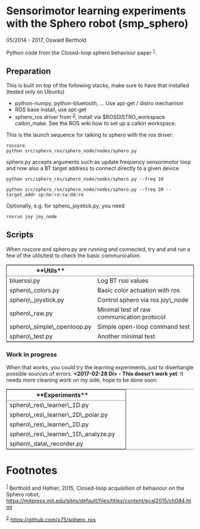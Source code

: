 

# Sensorimotor learning experiments with the Sphero robot (smp\_sphero)

05/2014 - 2017, Oswald Berthold

Python code from the Closed-loop sphero behaviour paper <sup><a id="fnr.1" class="footref" href="#fn.1">1</a></sup>.


## Preparation

This is built on top of the following stacks, make sure to have that
installed (tested only on Ubuntu) 

-   python-numpy, python-bluetooth, &#x2026; Use apt-get / distro mechanism
-   ROS base install, use apt-get
-   sphero\_ros driver from <sup><a id="fnr.2" class="footref" href="#fn.2">2</a></sup>, install via $ROSDISTRO\_workspace
    catkin\_make. See the ROS wiki how to set up a catkin workspace.

This is the launch sequence for talking to sphero with the ros driver:

    roscore    
    python src/sphero_ros/sphero_node/nodes/sphero.py

sphero.py accepts arguments such as update frequency sensorimotor loop
and now also a BT target address to connect directly to a given device

    python src/sphero_ros/sphero_node/nodes/sphero.py --freq 10

    python src/sphero_ros/sphero_node/nodes/sphero.py --freq 20 --target_addr sp:he:ro:sa:dd:re

Optionally, e.g. for sphero\_joystick.py, you need

    rosrun joy joy_node


## Scripts

When roscore and sphero.py are running and connected, try and and run
a few of the utils/test to check the basic communication.

<table border="2" cellspacing="0" cellpadding="6" rules="groups" frame="hsides">


<colgroup>
<col  class="org-left" />

<col  class="org-left" />
</colgroup>
<thead>
<tr>
<th scope="col" class="org-left">**Utils**</th>
<th scope="col" class="org-left">&#xa0;</th>
</tr>
</thead>

<tbody>
<tr>
<td class="org-left">bluerssi.py</td>
<td class="org-left">Log BT rssi values</td>
</tr>


<tr>
<td class="org-left">sphero\_colors.py</td>
<td class="org-left">Basic color actuation with ros</td>
</tr>


<tr>
<td class="org-left">sphero\_joystick.py</td>
<td class="org-left">Control sphero via ros joy\_node</td>
</tr>


<tr>
<td class="org-left">sphero\_raw.py</td>
<td class="org-left">Minimal test of raw communication protocol</td>
</tr>


<tr>
<td class="org-left">sphero\_simple\_openloop.py</td>
<td class="org-left">Simple open-loop command test</td>
</tr>


<tr>
<td class="org-left">sphero\_test.py</td>
<td class="org-left">Another minimal test</td>
</tr>
</tbody>
</table>


### Work in progress

When that works, you could try the learning experiments, just to
disentangle possible sources of errors. **<span class="timestamp-wrapper"><span class="timestamp">&lt;2017-02-28 Di&gt; </span></span> - This
doesn't work yet**: It needs more cleaning work on my side, hope to be
done soon.

<table border="2" cellspacing="0" cellpadding="6" rules="groups" frame="hsides">


<colgroup>
<col  class="org-left" />

<col  class="org-left" />
</colgroup>
<thead>
<tr>
<th scope="col" class="org-left">**Experiments**</th>
<th scope="col" class="org-left">&#xa0;</th>
</tr>
</thead>

<tbody>
<tr>
<td class="org-left">sphero\_res\_learner\_1D.py</td>
<td class="org-left">&#xa0;</td>
</tr>


<tr>
<td class="org-left">sphero\_res\_learner\_2D\_polar.py</td>
<td class="org-left">&#xa0;</td>
</tr>


<tr>
<td class="org-left">sphero\_res\_learner\_2D.py</td>
<td class="org-left">&#xa0;</td>
</tr>


<tr>
<td class="org-left">sphero\_res\_learner\_1D\_analyze.py</td>
<td class="org-left">&#xa0;</td>
</tr>


<tr>
<td class="org-left">sphero\_data\_recorder.py</td>
<td class="org-left">&#xa0;</td>
</tr>
</tbody>
</table>


# Footnotes

<sup><a id="fn.1" href="#fnr.1">1</a></sup> Berthold and Hafner, 2015, Closed-loop acquisition of behaviour on the Sphero robot, <https://mitpress.mit.edu/sites/default/files/titles/content/ecal2015/ch084.html>

<sup><a id="fn.2" href="#fnr.2">2</a></sup> <https://github.com/x75/sphero_ros>
